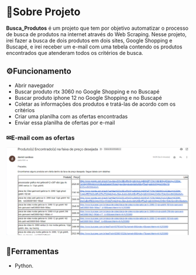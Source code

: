 
# 📖Sobre  Projeto

**Busca_Produtos** é um projeto que tem por objetivo automatizar o processo de busca de produtos na internet através do Web Scraping. Nesse projeto, irei fazer a busca de dois produtos em dois sites, Google Shopping e Buscapé, e irei receber um e-mail com uma tebela contendo os produtos encontrados que atenderam todos os critérios de busca.

## ⚙Funcionamento
* Abrir navegador
* Buscar produto rtx 3060 no Google Shopping e no Buscapé
* Buscar produto iphone 12 no Google Shopping e no Buscapé
* Coletar as informações dos produtos e tratá-las de acordo com os critérios
* Criar uma planilha com as ofertas encontradas
* Enviar essa planilha de ofertas por e-mail


### ✉E-mail com as ofertas
![email_ofertas](https://github.com/DanielCardosoMDS/Python/blob/main/Web_Scraping/Imagens/email_final.PNG)




## 🔧Ferramentas
- Python.

